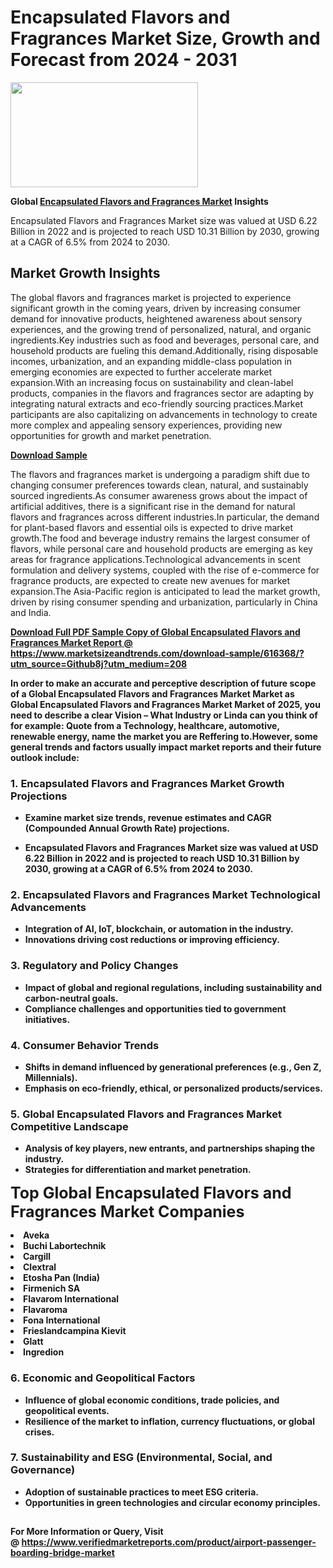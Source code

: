 <H1>Encapsulated Flavors and Fragrances Market Size, Growth and Forecast from 2024 - 2031</H1><img class="aligncenter size-medium wp-image-584254" src="https://thirdeyenews.in/wp-content/uploads/2024/09/Global-Market-Research-300x168.jpeg" alt="" width="300" height="168" /><p><strong>Global&nbsp;<a href="https://www.marketsizeandtrends.com/download-sample/616368/?utm_source=Github8j?utm_medium=208">Encapsulated Flavors and Fragrances Market</a> Insights</strong></p><p>Encapsulated Flavors and Fragrances Market size was valued at USD 6.22 Billion in 2022 and is projected to reach USD 10.31 Billion by 2030, growing at a CAGR of 6.5% from 2024 to 2030.</p><p><h2>Market Growth Insights</h2> <p>The global flavors and fragrances market is projected to experience significant growth in the coming years, driven by increasing consumer demand for innovative products, heightened awareness about sensory experiences, and the growing trend of personalized, natural, and organic ingredients.Key industries such as food and beverages, personal care, and household products are fueling this demand.Additionally, rising disposable incomes, urbanization, and an expanding middle-class population in emerging economies are expected to further accelerate market expansion.With an increasing focus on sustainability and clean-label products, companies in the flavors and fragrances sector are adapting by integrating natural extracts and eco-friendly sourcing practices.Market participants are also capitalizing on advancements in technology to create more complex and appealing sensory experiences, providing new opportunities for growth and market penetration.</p> <p><strong><a href="#">Download Sample</a></strong></p> <p>The flavors and fragrances market is undergoing a paradigm shift due to changing consumer preferences towards clean, natural, and sustainably sourced ingredients.As consumer awareness grows about the impact of artificial additives, there is a significant rise in the demand for natural flavors and fragrances across different industries.In particular, the demand for plant-based flavors and essential oils is expected to drive market growth.The food and beverage industry remains the largest consumer of flavors, while personal care and household products are emerging as key areas for fragrance applications.Technological advancements in scent formulation and delivery systems, coupled with the rise of e-commerce for fragrance products, are expected to create new avenues for market expansion.The Asia-Pacific region is anticipated to lead the market growth, driven by rising consumer spending and urbanization, particularly in China and India.<p><strong><a href="#"></p><p><span class=""><strong>Download Full PDF Sample Copy of Global Encapsulated Flavors and Fragrances Market Report</strong> @ <a href="https://www.marketsizeandtrends.com/download-sample/616368/?utm_source=Github8j?utm_medium=208" target="_blank">https://www.marketsizeandtrends.com/download-sample/616368/?utm_source=Github8j?utm_medium=208</a></span></p><p>In order to make an accurate and perceptive description of future scope of a Global&nbsp;Encapsulated Flavors and Fragrances Market Market as Global&nbsp;Encapsulated Flavors and Fragrances Market Market of 2025, you need to describe a clear Vision &ndash; What Industry or Linda can you think of for example: Quote from a Technology, healthcare, automotive, renewable energy, name the market you are Reffering to.However, some general trends and factors usually impact market reports and their future outlook include:</p><h3>1.&nbsp;<strong>Encapsulated Flavors and Fragrances Market Growth Projections</strong></h3><ul><li>Examine market size trends, revenue estimates and CAGR (Compounded Annual Growth Rate) projections.</li><li><p>Encapsulated Flavors and Fragrances Market size was valued at USD 6.22 Billion in 2022 and is projected to reach USD 10.31 Billion by 2030, growing at a CAGR of 6.5% from 2024 to 2030.</p></li></ul><h3>2.&nbsp;<strong>Encapsulated Flavors and Fragrances Market Technological Advancements</strong></h3><ul><li>Integration of AI, IoT, blockchain, or automation in the industry.</li><li>Innovations driving cost reductions or improving efficiency.</li></ul><h3>3.&nbsp;<strong>Regulatory and Policy Changes</strong></h3><ul><li>Impact of global and regional regulations, including sustainability and carbon-neutral goals.</li><li>Compliance challenges and opportunities tied to government initiatives.</li></ul><h3>4.&nbsp;<strong>Consumer Behavior Trends</strong></h3><ul><li>Shifts in demand influenced by generational preferences (e.g., Gen Z, Millennials).</li><li>Emphasis on eco-friendly, ethical, or personalized products/services.</li></ul><h3>5.&nbsp;<strong>Global Encapsulated Flavors and Fragrances Market Competitive Landscape</strong></h3><ul><li>Analysis of key players, new entrants, and partnerships shaping the industry.</li><li>Strategies for differentiation and market penetration.</li></ul><p data-pm-slice="1 1 []"><span style="color: inherit; font-family: inherit; font-size: 25px;">Top Global Encapsulated Flavors and Fragrances Market Companies</span></p><div class="" data-test-id=""><p><li>Aveka</li><li> Buchi Labortechnik</li><li> Cargill</li><li> Clextral</li><li> Etosha Pan (India)</li><li> Firmenich SA</li><li> Flavarom International</li><li> Flavaroma</li><li> Fona International</li><li> Frieslandcampina Kievit</li><li> Glatt</li><li> Ingredion</li></p></div><h3>6.&nbsp;<strong>Economic and Geopolitical Factors</strong></h3><ul><li>Influence of global economic conditions, trade policies, and geopolitical events.</li><li>Resilience of the market to inflation, currency fluctuations, or global crises.</li></ul><h3>7.&nbsp;<strong>Sustainability and ESG (Environmental, Social, and Governance)</strong></h3><ul><li>Adoption of sustainable practices to meet ESG criteria.</li><li>Opportunities in green technologies and circular economy principles.</li></ul><h2><strong style="font-size: 14px;">For More Information or Query, Visit @&nbsp;</strong><a style="background-color: #ffffff; font-size: 14px;" href="https://www.marketsizeandtrends.com/report/encapsulated-flavors-and-fragrances-market/" target="_blank">https://www.verifiedmarketreports.com/product/airport-passenger-boarding-bridge-market</a></h2>